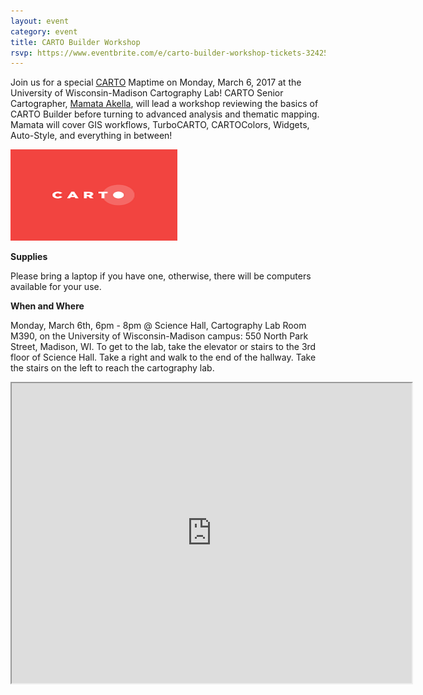 ```yaml
---
layout: event
category: event
title: CARTO Builder Workshop
rsvp: https://www.eventbrite.com/e/carto-builder-workshop-tickets-32425230738
---
```


Join us for a special [CARTO](https://carto.com/) Maptime on Monday, March 6, 2017 at the University of Wisconsin-Madison Cartography Lab! CARTO Senior Cartographer, [Mamata Akella](https://team.carto.com/u/mamataakella/me), will lead a workshop reviewing the basics of CARTO Builder before turning to advanced analysis and thematic mapping. Mamata will cover GIS workflows, TurboCARTO, CARTOColors, Widgets, Auto-Style, and everything in between!


<img src="./img/carto.png">

**Supplies**

Please bring a laptop if you have one, otherwise, there will be computers available for your use.

<!-- **Pizza!!!**

There will be free pizza donated by [Carto](https://carto.com/)! Please RSVP so we know how much pizza to get! -->

**When and Where**

Monday, March 6th, 6pm - 8pm @ Science Hall, Cartography Lab Room M390, on the University of Wisconsin-Madison campus: 550 North Park Street, Madison, WI. To get to the lab, take the elevator or stairs to the 3rd floor of Science Hall. Take a right and walk to the end of the hallway. Take the stairs on the left to reach the cartography lab.

<iframe src="https://www.google.com/maps/d/embed?mid=1Sfqz4cXpPnTwumR5DPpIkbr-Y9Y" width="640" height="480"></iframe>
